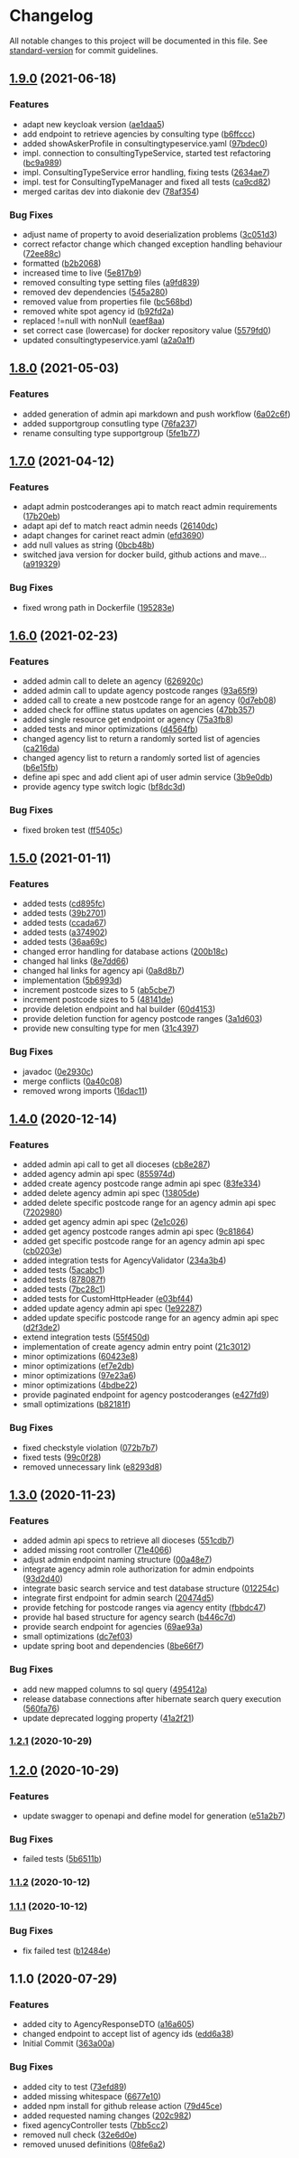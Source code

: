 # Changelog

All notable changes to this project will be documented in this file. See [standard-version](https://github.com/conventional-changelog/standard-version) for commit guidelines.

## [1.9.0](https://github.com/CaritasDeutschland/caritas-onlineBeratung-agencyService/compare/v1.8.0...v1.9.0) (2021-06-18)


### Features

* adapt new keycloak version ([ae1daa5](https://github.com/CaritasDeutschland/caritas-onlineBeratung-agencyService/commit/ae1daa5103bcb5db8d48d294dfb1b353d9e4ee41))
* add endpoint to retrieve agencies by consulting type ([b6ffccc](https://github.com/CaritasDeutschland/caritas-onlineBeratung-agencyService/commit/b6ffcccfe6ba101174d4aa9a0e273fb622208dad))
* added showAskerProfile in consultingtypeservice.yaml ([97bdec0](https://github.com/CaritasDeutschland/caritas-onlineBeratung-agencyService/commit/97bdec0a9aac0dbded68d37eabce51be1aacb81b))
* impl. connection to consultingTypeService, started test refactoring ([bc9a989](https://github.com/CaritasDeutschland/caritas-onlineBeratung-agencyService/commit/bc9a9899fa01f206d622af51374361d09ea59024))
* impl. ConsultingTypeService error handling, fixing tests ([2634ae7](https://github.com/CaritasDeutschland/caritas-onlineBeratung-agencyService/commit/2634ae75e79b12cf490acbff3ae3d481919e90d5))
* impl. test for ConsultingTypeManager and fixed all tests ([ca9cd82](https://github.com/CaritasDeutschland/caritas-onlineBeratung-agencyService/commit/ca9cd822914ab9535162f344bd2a634f5b409264))
* merged caritas dev into diakonie dev ([78af354](https://github.com/CaritasDeutschland/caritas-onlineBeratung-agencyService/commit/78af354d5fa6c627213fc69169a530a091a17bf3))


### Bug Fixes

* adjust name of property to avoid deserialization problems ([3c051d3](https://github.com/CaritasDeutschland/caritas-onlineBeratung-agencyService/commit/3c051d3e8c091663bce8971234c516ea629bcff9))
* correct refactor change which changed exception handling behaviour ([72ee88c](https://github.com/CaritasDeutschland/caritas-onlineBeratung-agencyService/commit/72ee88c5a227c4eb17bd9d8e7464cd0fe4487f10))
* formatted ([b2b2068](https://github.com/CaritasDeutschland/caritas-onlineBeratung-agencyService/commit/b2b2068766012c4ee3e57122a65b99b0389733e3))
* increased time to live ([5e817b9](https://github.com/CaritasDeutschland/caritas-onlineBeratung-agencyService/commit/5e817b9c104cd75a4112fb77784154699e904d47))
* removed consulting type setting files ([a9fd839](https://github.com/CaritasDeutschland/caritas-onlineBeratung-agencyService/commit/a9fd8391db3c53ae9b592ee0a2603864c62222eb))
* removed dev dependencies ([545a280](https://github.com/CaritasDeutschland/caritas-onlineBeratung-agencyService/commit/545a280deb453f99c96b8cd98fe63760162ae96e))
* removed value from properties file ([bc568bd](https://github.com/CaritasDeutschland/caritas-onlineBeratung-agencyService/commit/bc568bdafab0ef933550f877cbb8f3046c220419))
* removed white spot agency id ([b92fd2a](https://github.com/CaritasDeutschland/caritas-onlineBeratung-agencyService/commit/b92fd2a6912c0e234ffbc797b81bd38903a9876c))
* replaced !=null with nonNull ([eaef8aa](https://github.com/CaritasDeutschland/caritas-onlineBeratung-agencyService/commit/eaef8aaa16bad13e1fa0317b2f0e79976fb84181))
* set correct case (lowercase) for docker repository value ([5579fd0](https://github.com/CaritasDeutschland/caritas-onlineBeratung-agencyService/commit/5579fd02d3ed956d3d7bc622381c0823eb5d824e))
* updated consultingtypeservice.yaml ([a2a0a1f](https://github.com/CaritasDeutschland/caritas-onlineBeratung-agencyService/commit/a2a0a1f6f3a8077762c3e52f73830d2efadaa2d8))

## [1.8.0](https://github.com/CaritasDeutschland/caritas-onlineBeratung-agencyService/compare/v1.7.0...v1.8.0) (2021-05-03)


### Features

* added generation of admin api markdown and push workflow ([6a02c6f](https://github.com/CaritasDeutschland/caritas-onlineBeratung-agencyService/commit/6a02c6f1484a65172be3fb9ffbb9fcaf92ef070f))
* added supportgroup consutling type ([76fa237](https://github.com/CaritasDeutschland/caritas-onlineBeratung-agencyService/commit/76fa237fc0779d187814bf038ad9e56a44f7df1d))
* rename consulting type supportgroup ([5fe1b77](https://github.com/CaritasDeutschland/caritas-onlineBeratung-agencyService/commit/5fe1b77bc97f12e21866af09da13a6856b7d7b8a))

## [1.7.0](https://github.com/CaritasDeutschland/caritas-onlineBeratung-agencyService/compare/v1.6.0...v1.7.0) (2021-04-12)


### Features

* adapt admin postcoderanges api to match react admin requirements ([17b20eb](https://github.com/CaritasDeutschland/caritas-onlineBeratung-agencyService/commit/17b20eba3160cb60100376cf592005afaa88a624))
* adapt api def to match react admin needs ([26140dc](https://github.com/CaritasDeutschland/caritas-onlineBeratung-agencyService/commit/26140dc111536b47951291534368ae24bddbb9e5))
* adapt changes for carinet react admin ([efd3690](https://github.com/CaritasDeutschland/caritas-onlineBeratung-agencyService/commit/efd3690e8f8454fda6ada12b5f96153f1b455a44))
* add null values as string ([0bcb48b](https://github.com/CaritasDeutschland/caritas-onlineBeratung-agencyService/commit/0bcb48bd96740fe20b915008661bd8f2e036c47c))
* switched java version for docker build, github actions and mave… ([a919329](https://github.com/CaritasDeutschland/caritas-onlineBeratung-agencyService/commit/a9193295dfa76bef607612eb65cb38d2fd3ff638))


### Bug Fixes

* fixed wrong path in Dockerfile ([195283e](https://github.com/CaritasDeutschland/caritas-onlineBeratung-agencyService/commit/195283ed7ef7794ef3f76fdea5104ff0c1cc0c20))

## [1.6.0](https://github.com/CaritasDeutschland/caritas-onlineBeratung-agencyService/compare/v1.5.0...v1.6.0) (2021-02-23)


### Features

* added admin call to delete an agency ([626920c](https://github.com/CaritasDeutschland/caritas-onlineBeratung-agencyService/commit/626920c135cb9f1608217cb29ba42615da5ba039))
* added admin call to update agency postcode ranges ([93a65f9](https://github.com/CaritasDeutschland/caritas-onlineBeratung-agencyService/commit/93a65f921dd5b4717ecd806914e4199408756358))
* added call to create a new postcode range for an agency ([0d7eb08](https://github.com/CaritasDeutschland/caritas-onlineBeratung-agencyService/commit/0d7eb084934c8c72caa581bcd08dbaf2bc31c103))
* added check for offline status updates on agencies ([47bb357](https://github.com/CaritasDeutschland/caritas-onlineBeratung-agencyService/commit/47bb3576eea12a7e5a01b4fe90ec7c743c73ec8f))
* added single resource get endpoint or agency ([75a3fb8](https://github.com/CaritasDeutschland/caritas-onlineBeratung-agencyService/commit/75a3fb85644dbd94dfc720a860298282a67ee42b))
* added tests and minor optimizations ([d4564fb](https://github.com/CaritasDeutschland/caritas-onlineBeratung-agencyService/commit/d4564fb991028cc5dceb906dd510661c94b52a22))
* changed agency list to return a randomly sorted list of agencies ([ca216da](https://github.com/CaritasDeutschland/caritas-onlineBeratung-agencyService/commit/ca216da5cecf05c18ed74298bf8cd4ec0179e41b))
* changed agency list to return a randomly sorted list of agencies ([b6e15fb](https://github.com/CaritasDeutschland/caritas-onlineBeratung-agencyService/commit/b6e15fbe5581a85351dc0b6f72121be5406532ad))
* define api spec and add client api of user admin service ([3b9e0db](https://github.com/CaritasDeutschland/caritas-onlineBeratung-agencyService/commit/3b9e0db9528a32be96f8a9b70ba896f455f0b98e))
* provide agency type switch logic ([bf8dc3d](https://github.com/CaritasDeutschland/caritas-onlineBeratung-agencyService/commit/bf8dc3d1778bbab0b207755d75e3e89d47b22b79))


### Bug Fixes

* fixed broken test ([ff5405c](https://github.com/CaritasDeutschland/caritas-onlineBeratung-agencyService/commit/ff5405cbdf7b1ba8e78ac36b5ca333d950dfb74a))

## [1.5.0](https://github.com/CaritasDeutschland/caritas-onlineBeratung-agencyService/compare/v1.4.0...v1.5.0) (2021-01-11)


### Features

* added tests ([cd895fc](https://github.com/CaritasDeutschland/caritas-onlineBeratung-agencyService/commit/cd895fc6bd7fbe2d6cfd00b97b540ab11f3fa5f6))
* added tests ([39b2701](https://github.com/CaritasDeutschland/caritas-onlineBeratung-agencyService/commit/39b2701c1265a3402cdac8ba1f551cb92d520e87))
* added tests ([ccada67](https://github.com/CaritasDeutschland/caritas-onlineBeratung-agencyService/commit/ccada67d39991329178c57a273bf41facf967f9c))
* added tests ([a374902](https://github.com/CaritasDeutschland/caritas-onlineBeratung-agencyService/commit/a3749025e8dd85946cadc3eafd1c1923d1adba4c))
* added tests ([36aa69c](https://github.com/CaritasDeutschland/caritas-onlineBeratung-agencyService/commit/36aa69c85b6fad415eab8b4597fc350fda912b19))
* changed error handling for database actions ([200b18c](https://github.com/CaritasDeutschland/caritas-onlineBeratung-agencyService/commit/200b18c0feb27a83b061d513e88472880edef086))
* changed hal links ([8e7dd66](https://github.com/CaritasDeutschland/caritas-onlineBeratung-agencyService/commit/8e7dd66ea1b12683bce145a613dd90a8c596cc65))
* changed hal links for agency api ([0a8d8b7](https://github.com/CaritasDeutschland/caritas-onlineBeratung-agencyService/commit/0a8d8b797402196a0a7685e18aa3d66ce6d76238))
* implementation ([5b6993d](https://github.com/CaritasDeutschland/caritas-onlineBeratung-agencyService/commit/5b6993dbdd0f25f0590eecd87851df23b1e06977))
* increment postcode sizes to 5 ([ab5cbe7](https://github.com/CaritasDeutschland/caritas-onlineBeratung-agencyService/commit/ab5cbe7fa750392fc898b8cbbfafc077a306fc4d))
* increment postcode sizes to 5 ([48141de](https://github.com/CaritasDeutschland/caritas-onlineBeratung-agencyService/commit/48141de0418d59f60c1e21ce2ffcd0a7e105b679))
* provide deletion endpoint and hal builder ([60d4153](https://github.com/CaritasDeutschland/caritas-onlineBeratung-agencyService/commit/60d4153a07fab7a0c22f441fefecd54dd6de224a))
* provide deletion function for agency postcode ranges ([3a1d603](https://github.com/CaritasDeutschland/caritas-onlineBeratung-agencyService/commit/3a1d6033641164e122da09a10d3b55ef4ad1ce6c))
* provide new consulting type for men ([31c4397](https://github.com/CaritasDeutschland/caritas-onlineBeratung-agencyService/commit/31c4397e41160997126ccee6535182294bdb2a68))


### Bug Fixes

* javadoc ([0e2930c](https://github.com/CaritasDeutschland/caritas-onlineBeratung-agencyService/commit/0e2930c70e70ec98b00decc10ba23e54941159cc))
* merge conflicts ([0a40c08](https://github.com/CaritasDeutschland/caritas-onlineBeratung-agencyService/commit/0a40c0824165e26caec04cb7d36fed18a3f5e9d9))
* removed wrong imports ([16dac11](https://github.com/CaritasDeutschland/caritas-onlineBeratung-agencyService/commit/16dac11b243df4c12e329edf92ae90dc3ba5011e))

## [1.4.0](https://github.com/CaritasDeutschland/caritas-onlineBeratung-agencyService/compare/v1.3.0...v1.4.0) (2020-12-14)


### Features

* added admin api call to get all dioceses ([cb8e287](https://github.com/CaritasDeutschland/caritas-onlineBeratung-agencyService/commit/cb8e287ca04881fb678bc7a0403b9317c0f20979))
* added agency admin api spec ([855974d](https://github.com/CaritasDeutschland/caritas-onlineBeratung-agencyService/commit/855974de7f52de3a3b9d549c6f91b89f3f240958))
* added create agency postcode range admin api spec ([83fe334](https://github.com/CaritasDeutschland/caritas-onlineBeratung-agencyService/commit/83fe33451c1538470e3a9f91baac9ce37382578c))
* added delete agency admin api spec ([13805de](https://github.com/CaritasDeutschland/caritas-onlineBeratung-agencyService/commit/13805de6c05d91af6616928ccb183a6827dc49f0))
* added delete specific postcode range for an agency admin api spec ([7202980](https://github.com/CaritasDeutschland/caritas-onlineBeratung-agencyService/commit/720298016528a4c885e123bd7c9e1819ae04b782))
* added get agency admin api spec ([2e1c026](https://github.com/CaritasDeutschland/caritas-onlineBeratung-agencyService/commit/2e1c026e58294ee6fb0b542aeaf22440df2cb926))
* added get agency postcode ranges admin api spec ([9c81864](https://github.com/CaritasDeutschland/caritas-onlineBeratung-agencyService/commit/9c818644cfc7a9e33d89312a711c121dbfca2dc4))
* added get specific postcode range for an agency admin api spec ([cb0203e](https://github.com/CaritasDeutschland/caritas-onlineBeratung-agencyService/commit/cb0203e95b941b812be66269c1b9ec1442badf04))
* added integration tests for AgencyValidator ([234a3b4](https://github.com/CaritasDeutschland/caritas-onlineBeratung-agencyService/commit/234a3b458a432272b4762054925b9caf234c43a5))
* added tests ([5acabc1](https://github.com/CaritasDeutschland/caritas-onlineBeratung-agencyService/commit/5acabc16cddf957f7c61a7a274d6e6b250932383))
* added tests ([878087f](https://github.com/CaritasDeutschland/caritas-onlineBeratung-agencyService/commit/878087f7dc30b80c8a08852ef501f9ebef1c1d57))
* added tests ([7bc28c1](https://github.com/CaritasDeutschland/caritas-onlineBeratung-agencyService/commit/7bc28c1ebc3865fdc586da1d682f99ac4966af28))
* added tests for CustomHttpHeader ([e03bf44](https://github.com/CaritasDeutschland/caritas-onlineBeratung-agencyService/commit/e03bf44ce102106df2244f1039e95f4544abf900))
* added update agency admin api spec ([1e92287](https://github.com/CaritasDeutschland/caritas-onlineBeratung-agencyService/commit/1e92287ae5a0c7a9dfce3b25d514095712b77689))
* added update specific postcode range for an agency admin api spec ([d2f3de2](https://github.com/CaritasDeutschland/caritas-onlineBeratung-agencyService/commit/d2f3de26232fbe87e17143ec3550de8abfda8852))
* extend integration tests ([55f450d](https://github.com/CaritasDeutschland/caritas-onlineBeratung-agencyService/commit/55f450dfda81472e8b697f76c50b4b6ff3010e71))
* implementation of create agency admin entry point ([21c3012](https://github.com/CaritasDeutschland/caritas-onlineBeratung-agencyService/commit/21c3012cd9da1025a3347b07d064998a816daff3))
* minor optimizations ([60423e8](https://github.com/CaritasDeutschland/caritas-onlineBeratung-agencyService/commit/60423e8315919414da62c4fac3b450c7dcbdd7b7))
* minor optimizations ([ef7e2db](https://github.com/CaritasDeutschland/caritas-onlineBeratung-agencyService/commit/ef7e2dbcd84288ed22f857a186bd7bf7762c4141))
* minor optimizations ([97e23a6](https://github.com/CaritasDeutschland/caritas-onlineBeratung-agencyService/commit/97e23a6286b10acc5780cf431b728f8bedf151ed))
* minor optimizations ([4bdbe22](https://github.com/CaritasDeutschland/caritas-onlineBeratung-agencyService/commit/4bdbe2254ea37844cb2b5c8c04435fa039a932b8))
* provide paginated endpoint for agency postcoderanges ([e427fd9](https://github.com/CaritasDeutschland/caritas-onlineBeratung-agencyService/commit/e427fd9c8718d47fbe1278d3e436577f99f11fc6))
* small optimizations ([b82181f](https://github.com/CaritasDeutschland/caritas-onlineBeratung-agencyService/commit/b82181fb45d7caf59f220872ee7e797482da5e01))


### Bug Fixes

* fixed checkstyle violation ([072b7b7](https://github.com/CaritasDeutschland/caritas-onlineBeratung-agencyService/commit/072b7b76c4a5011328b54b46d8ffb4e025428ef9))
* fixed tests ([99c0f28](https://github.com/CaritasDeutschland/caritas-onlineBeratung-agencyService/commit/99c0f28fb2f6bb8fcb4c67bd551d9bd703db5509))
* removed unnecessary link ([e8293d8](https://github.com/CaritasDeutschland/caritas-onlineBeratung-agencyService/commit/e8293d8cbda522a920e00f3a1d6a843a0ce3415b))

## [1.3.0](https://github.com/CaritasDeutschland/caritas-onlineBeratung-agencyService/compare/v1.2.1...v1.3.0) (2020-11-23)


### Features

* added admin api specs to retrieve all dioceses ([551cdb7](https://github.com/CaritasDeutschland/caritas-onlineBeratung-agencyService/commit/551cdb75ebd97776d7c014bd922d8748a41487e9))
* added missing root controller ([71e4066](https://github.com/CaritasDeutschland/caritas-onlineBeratung-agencyService/commit/71e4066fc1409ae5ecb954fcf5e83bc61a005de7))
* adjust admin endpoint naming structure ([00a48e7](https://github.com/CaritasDeutschland/caritas-onlineBeratung-agencyService/commit/00a48e7341c0d1091e4fa8680fa42e29f28b9c95))
* integrate agency admin role authorization for admin endpoints ([93d2d40](https://github.com/CaritasDeutschland/caritas-onlineBeratung-agencyService/commit/93d2d40d89f910aa974152d52247d1f890f3894b))
* integrate basic search service and test database structure ([012254c](https://github.com/CaritasDeutschland/caritas-onlineBeratung-agencyService/commit/012254c2c1328f99e326f2275ce41a06922bcf3b))
* integrate first endpoint for admin search ([20474d5](https://github.com/CaritasDeutschland/caritas-onlineBeratung-agencyService/commit/20474d56d996ea38a8fef9fddc0c78daf8544188))
* provide fetching for postcode ranges via agency entity ([fbbdc47](https://github.com/CaritasDeutschland/caritas-onlineBeratung-agencyService/commit/fbbdc470565e42172f3293028e2bc26c178c9edd))
* provide hal based structure for agency search ([b446c7d](https://github.com/CaritasDeutschland/caritas-onlineBeratung-agencyService/commit/b446c7d76db951715916103bd1742e5272d58de2))
* provide search endpoint for agencies ([69ae93a](https://github.com/CaritasDeutschland/caritas-onlineBeratung-agencyService/commit/69ae93a38e5d947efa245259f7214d892837e942))
* small optimizations ([dc7ef03](https://github.com/CaritasDeutschland/caritas-onlineBeratung-agencyService/commit/dc7ef034c75359a4eb744765503bec2c78e3a9fd))
* update spring boot and dependencies ([8be66f7](https://github.com/CaritasDeutschland/caritas-onlineBeratung-agencyService/commit/8be66f7b6b669cc44ea5d2b058f757372bfc8e8e))


### Bug Fixes

* add new mapped columns to sql query ([495412a](https://github.com/CaritasDeutschland/caritas-onlineBeratung-agencyService/commit/495412a191dd1c554fae419dd762b5659518fd36))
* release database connections after hibernate search query execution ([560fa76](https://github.com/CaritasDeutschland/caritas-onlineBeratung-agencyService/commit/560fa76f3e93e4cfc7c0d9e347d7733588589d62))
* update deprecated logging property ([41a2f21](https://github.com/CaritasDeutschland/caritas-onlineBeratung-agencyService/commit/41a2f2155668ce4636477eb2fe57131699b2ab3c))

### [1.2.1](https://github.com/CaritasDeutschland/caritas-onlineBeratung-agencyService/compare/v1.2.0...v1.2.1) (2020-10-29)

## [1.2.0](https://github.com/CaritasDeutschland/caritas-onlineBeratung-agencyService/compare/v1.1.2...v1.2.0) (2020-10-29)


### Features

* update swagger to openapi and define model for generation ([e51a2b7](https://github.com/CaritasDeutschland/caritas-onlineBeratung-agencyService/commit/e51a2b7555b8ef49dced05018eb6fa6652fed917))


### Bug Fixes

* failed tests ([5b6511b](https://github.com/CaritasDeutschland/caritas-onlineBeratung-agencyService/commit/5b6511b67114339ea658c48f89e2561ae97e9fea))

### [1.1.2](https://github.com/CaritasDeutschland/caritas-onlineBeratung-agencyService/compare/v1.1.1...v1.1.2) (2020-10-12)

### [1.1.1](https://github.com/CaritasDeutschland/caritas-onlineBeratung-agencyService/compare/v1.1.0...v1.1.1) (2020-10-12)


### Bug Fixes

* fix failed test ([b12484e](https://github.com/CaritasDeutschland/caritas-onlineBeratung-agencyService/commit/b12484e83b4e1104ce124ec91de4375deca00634))

## 1.1.0 (2020-07-29)


### Features

* added city to AgencyResponseDTO ([a16a605](https://github.com/CaritasDeutschland/caritas-onlineBeratung-agencyService/commit/a16a605c88dd1ee9967c448d0599a943c73b67d2))
* changed endpoint to accept list of agency ids ([edd6a38](https://github.com/CaritasDeutschland/caritas-onlineBeratung-agencyService/commit/edd6a38d6a986d008d7833d5f7893ab77346bc7b))
* Initial Commit ([363a00a](https://github.com/CaritasDeutschland/caritas-onlineBeratung-agencyService/commit/363a00a371d3a58cdddbc06c668fe9b8eaa46291))


### Bug Fixes

* added city to test ([73efd89](https://github.com/CaritasDeutschland/caritas-onlineBeratung-agencyService/commit/73efd89bbc632284ffd167eb7e3f953be4d6b950))
* added missing whitespace ([6677e10](https://github.com/CaritasDeutschland/caritas-onlineBeratung-agencyService/commit/6677e10697f0bdf0897998911bd6dcff38e19a52))
* added npm install for github release action ([79d45ce](https://github.com/CaritasDeutschland/caritas-onlineBeratung-agencyService/commit/79d45ce4fac9c463fd0fd8d96e634906864b1055))
* added requested naming changes ([202c982](https://github.com/CaritasDeutschland/caritas-onlineBeratung-agencyService/commit/202c982a585ef996397275680427314164f94041))
* fixed agencyController tests ([7bb5cc2](https://github.com/CaritasDeutschland/caritas-onlineBeratung-agencyService/commit/7bb5cc29410fdf77ffdd417410faff2bc91ef2b5))
* removed null check ([32e6d0e](https://github.com/CaritasDeutschland/caritas-onlineBeratung-agencyService/commit/32e6d0e15148c606cf0ece988e35f8c054cb3b24))
* removed unused definitions ([08fe6a2](https://github.com/CaritasDeutschland/caritas-onlineBeratung-agencyService/commit/08fe6a2f42f7838dba8ea6c086eb9520973ac396))

